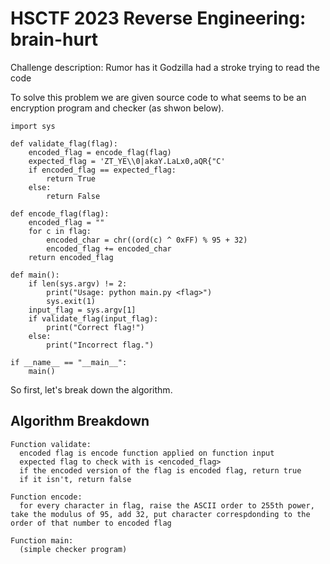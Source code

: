 # HSCTF 2023 Reverse Engineering: brain-hurt #

Challenge description: Rumor has it Godzilla had a stroke trying to read the code

To solve this problem we are given source code to what seems to be an encryption program and checker (as shwon below).

```
import sys

def validate_flag(flag):
    encoded_flag = encode_flag(flag)
    expected_flag = 'ZT_YE\\0|akaY.LaLx0,aQR{"C'
    if encoded_flag == expected_flag:
        return True
    else:
        return False

def encode_flag(flag):
    encoded_flag = ""
    for c in flag:
        encoded_char = chr((ord(c) ^ 0xFF) % 95 + 32)
        encoded_flag += encoded_char
    return encoded_flag

def main():
    if len(sys.argv) != 2:
        print("Usage: python main.py <flag>")
        sys.exit(1)
    input_flag = sys.argv[1]
    if validate_flag(input_flag):
        print("Correct flag!")
    else:
        print("Incorrect flag.")

if __name__ == "__main__":
    main()
```

So first, let's break down the algorithm.

## Algorithm Breakdown ##

```
Function validate:
  encoded flag is encode function applied on function input
  expected flag to check with is <encoded_flag>
  if the encoded version of the flag is encoded flag, return true
  if it isn't, return false
  
Function encode:
  for every character in flag, raise the ASCII order to 255th power, take the modulus of 95, add 32, put character correspdonding to the order of that number to encoded flag
  
Function main:
  (simple checker program)
```
  
